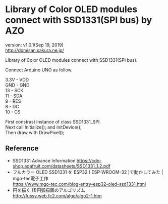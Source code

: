 Library of Color OLED modules connect with SSD1331(SPI bus) by AZO
==================================================================
version: v1.0.1(Sep 19, 2019)  
http://domisan.sakura.ne.jp/

Library of Color OLED modules connect with SSD1331(SPI bus).

Connect Arduino UNO as follow.

3.3V - VDD  
 GND - GND  
  13 - SCK  
  11 - SDA  
   9 - RES  
   8 - DC  
  10 - CS

First constrast instance of class SSD1331_SPI.  
Next call Initialize(); and initDevice();  
Then draw with DrawPixel();

Reference
---------
- SSD1331 Advance Information
https://cdn-shop.adafruit.com/datasheets/SSD1331_1.2.pdf
- フルカラー OLED SSD1331 を ESP32 ( ESP-WROOM-32 )で動かしてみた | mgo-tec電子工作  
https://www.mgo-tec.com/blog-entry-esp32-oled-ssd1331.html
- 円を描く (1)円弧描画のアルゴリズム
http://fussy.web.fc2.com/algo/algo2-1.htm

